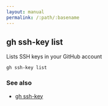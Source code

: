 ```yaml
---
layout: manual
permalink: /:path/:basename
---
```


## gh ssh-key list

Lists SSH keys in your GitHub account

```
gh ssh-key list
```

### See also

* [gh ssh-key](./gh_ssh-key)
